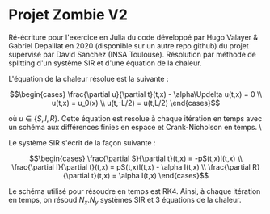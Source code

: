 # Projet Zombie V2

Ré-écriture pour l'exercice en Julia du code développé par Hugo Valayer & Gabriel Depaillat en 2020 (disponible sur un autre repo github) du projet supervisé par David Sanchez (INSA Toulouse). Résolution par méthode de splitting d'un système SIR et d'une équation de la chaleur.

L'équation de la chaleur résolue est la suivante :
```math
\begin{cases}
    \frac{\partial u}{\partial t}(t,x) - \alpha\Updelta u(t,x) = 0 \\
    u(t,x) = u_0(x) \\
    u(t,-L/2) = u(t,L/2)
\end{cases}
```
où $u\in\{S,I,R\}$. Cette équation est resolue à chaque itération en temps avec un schéma aux différences finies en espace et Crank-Nicholson en temps. \\

Le système SIR s'écrit de la façon suivante :
```math
\begin{cases}
    \frac{\partial S}{\partial t}(t,x) = -pS(t,x)I(t,x) \\
    \frac{\partial I}{\partial t}(t,x) = pS(t,x)I(t,x) - \alpha I(t,x) \\
    \frac{\partial R}{\partial t}(t,x) = \alpha I(t,x)
\end{cases}
```

Le schéma utilisé pour résoudre en temps est RK4. Ainsi, à chaque itération en temps, on résoud $N_x.N_y$ systèmes SIR et 3 équations de la chaleur.
